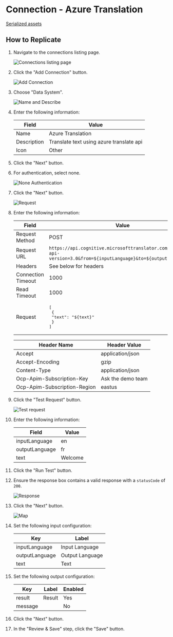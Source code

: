 # Connection - Azure Translation

[Serialized assets](/demo/experience/personalize/connections/Azure%20Translation)

## How to Replicate

1. Navigate to the connections listing page.

   ![Connections listing page](/docs/cdp-personalize/connections/Connections-listing-page.png)

2. Click the "Add Connection" button.

   ![Add Connection](/docs/cdp-personalize/connections/Add-connection.png)

3. Choose "Data System".

   ![Name and Describe](/docs/cdp-personalize/connections/Name-describe.png)

4. Enter the following information:

   |Field|Value|
   |-|-|
   |Name|Azure Translation|
   |Description|Translate text using azure translate api|
   |Icon|Other|

5. Click the "Next" button.
6. For authentication, select none.

   ![None Authentication](/docs/cdp-personalize/connections/None-authentication.png)

7. Click the "Next" button.

   ![Request](/docs/cdp-personalize/connections/Post-request.png)

8. Enter the following information:

   |Field|Value|
   |-|-|
   |Request Method|POST|
   |Request URL|`https://api.cognitive.microsofttranslator.com/translate?api-version=3.0&from=${inputLanguage}&to=${outputLanguage}`|
   |Headers|See below for headers|
   |Connection Timeout|1000|
   |Read Timeout|1000|
   |Request|<pre>[<br/>  {<br/>    "text": "${text}"<br/>  }<br/>]</pre>|

   |Header Name|Header Value|
   |-|-|
   |Accept|application/json|
   |Accept-Encoding|gzip|
   |Content-Type|application/json|
   |Ocp-Apim-Subscription-Key|Ask the demo team|
   |Ocp-Apim-Subscription-Region|eastus|

9. Click the "Test Request" button.

   ![Test request](Test-connection.png)

10. Enter the following information:

    |Field|Value|
    |-|-|
    |inputLanguage|en|
    |outputLanguage|fr|
    |text|Welcome|

11. Click the "Run Test" button.
12. Ensure the response box contains a valid response with a `statusCode` of `200`.

    ![Response](Response.png)

13. Click the "Next" button.

    ![Map](Map.png)

14. Set the following input configuration:

    |Key|Label|
    |-|-|
    |inputLanguage|Input Language|
    |outputLanguage|Output Language|
    |text|Text|

15. Set the following output configuration:

    |Key|Label|Enabled|
    |-|-|-|
    |result|Result|Yes|
    |message||No|

16. Click the "Next" button.
17. In the "Review & Save" step, click the "Save" button.
